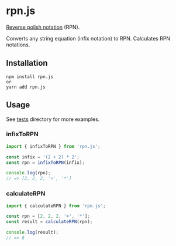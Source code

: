 # rpn.js

[Reverse polish notation](https://en.wikipedia.org/wiki/Reverse_Polish_notation) (RPN).

Converts any string equation (infix notation) to RPN.
Calculates RPN notations.

## Installation

```
npm install rpn.js
or
yarn add rpn.js
```

## Usage

See [tests](tests) directory for more examples.

### infixToRPN

```js
import { infixToRPN } from 'rpn.js';

const infix = '(2 + 2) * 2';
const rpn = infixToRPN(infix);

console.log(rpn);
// => [2, 2, 2, '+', '*']
```

### calculateRPN

```js
import { calculateRPN } from 'rpn.js';

const rpn = [2, 2, 2, '+', '*'];
const result = calculateRPN(rpn);

console.log(result);
// => 8
```
